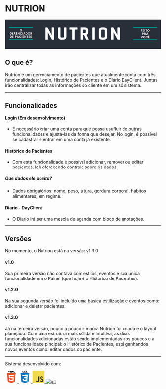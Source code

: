 # NUTRION

![](./assets/public//img/logo.png)

## O que é?
Nutrion é um gerenciamento de pacientes que atualmente conta com três funcionalidades: Login, Histórico de Pacientes e o Diário DayClient. Juntas irão centralizar todas as informações do cliente em um só sistema.

---

## Funcionalidades
#### Login (Em desenvolvimento)

* É necessário criar uma conta para que possa usufluir de outras funcionalidades e ajustá-las da forma que desejar. No login, é possível se cadastrar e entrar em uma conta já existente.

#### Histórico de Pacientes

* Com esta funcionalidade é possível adicionar, remover ou editar pacientes, leh oferecendo controle sobre os dados.

##### Que dados ele aceita?
* Dados obrigatórios: nome, peso, altura, gordura corporal, hábitos alimentares, em regime. 

#### Diario - DayClient

* O Diario irá ser uma mescla de agenda com bloco de anotações.

---

## Versões 

No momento, o Nutrion está na versão: v1.3.0

#### v1.0
Sua primeira versão não contava com estilos, eventos e sua única funcionalidade era o Painel (que hoje é o Histórico de Pacientes). 

[](./assets/public/img/v1.0.png)

#### v1.2.0
Na sua segunda versão foi incluído uma básica estilização e eventos como: adicionar e deletar pacientes.

[](./assets/public/img/v1.2.0.png)

#### v1.3.0
Já na terceira versão, pouco a pouco a marca Nutrion foi criada e o layout planejado. Com uma estrutura mais sólida e intuitiva, as duas funcionalidades adicionadas estão sendo implementadas aos poucos e a sua funcionalidade pincipal: o Histórico de Pacientes, está ganhandos novos eventos como: editar dados do paciente.

---

Sistema desenvolvido com: 
<p align="left">   <a href="https://www.w3.org/html/" target="_blank"> <img src="https://raw.githubusercontent.com/devicons/devicon/master/icons/html5/html5-original-wordmark.svg" alt="html5" width="40" height="40"/> </a>
<a href="https://www.w3schools.com/css/" target="_blank"> <img src="https://raw.githubusercontent.com/devicons/devicon/master/icons/css3/css3-original-wordmark.svg" alt="css3" width="40" height="40"/> </a>
<a href="https://developer.mozilla.org/en-US/docs/Web/JavaScript" target="_blank"> <img src="https://raw.githubusercontent.com/devicons/devicon/master/icons/javascript/javascript-original.svg" alt="javascript" width="40" height="40"/> </a>
<a href="https://git-scm.com/" target="_blank"> <img src="https://www.vectorlogo.zone/logos/git-scm/git-scm-icon.svg" alt="git" width="40" height="40"/> </a>  </p>
